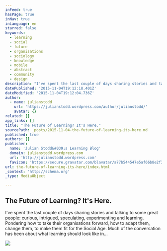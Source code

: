```yaml
---
inFeed: true
hasPage: true
inNav: true
inLanguage: en
starred: false
keywords:
  - learning
  - social
  - future
  - organisations
  - sociology
  - knowledge
  - mobile
  - abstract
  - community
  - design
description: "I've spent the last couple of days sharing stories and talking to some great people: curious, intrigued, speculating, experimenting and learning. Pondering how to take their organisations forward, how to adapt them, change them, to make them fit for the Social Age. Much of the conversation has been about what learning should look like in..."
datePublished: '2015-11-04T19:12:18.401Z'
dateModified: '2015-11-04T19:12:04.736Z'
author:
  - name: julianstodd
    url: 'https://julianstodd.wordpress.com/author/julianstodd/'
    avatar: {}
related: []
app_links: []
title: "The Future of Learning? It's Here."
sourcePath: _posts/2015-11-04-the-future-of-learning-its-here.md
published: true
authors: []
publisher:
  name: 'Julian Stodd&#039;s Learning Blog'
  domain: julianstodd.wordpress.com
  url: 'http://julianstodd.wordpress.com'
  favicon: 'https://secure.gravatar.com/blavatar/a77b544547e5af66b8e2f3e1064f4202?s=16'
url: the-future-of-learning-its-here/index.html
_context: 'http://schema.org'
_type: MediaObject

---
```

<article style=""><h1>The Future of Learning? It's Here.</h1><p>I've spent the last couple of days sharing stories and talking to some great people: curious, intrigued, speculating, experimenting and learning. Pondering how to take their organisations forward, how to adapt them, change them, to make them fit for the Social Age. Much of the conversation has been about what learning should look like in...</p><img src="https://julianstodd.files.wordpress.com/2015/06/image12.jpg?w=640&amp;h=480" /></article>